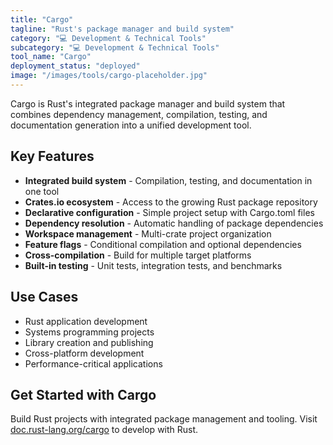 ```yaml
---
title: "Cargo"
tagline: "Rust's package manager and build system"
category: "💻 Development & Technical Tools"
subcategory: "💻 Development & Technical Tools"
tool_name: "Cargo"
deployment_status: "deployed"
image: "/images/tools/cargo-placeholder.jpg"
---
```

Cargo is Rust's integrated package manager and build system that combines dependency management, compilation, testing, and documentation generation into a unified development tool.

## Key Features

- **Integrated build system** - Compilation, testing, and documentation in one tool
- **Crates.io ecosystem** - Access to the growing Rust package repository
- **Declarative configuration** - Simple project setup with Cargo.toml files
- **Dependency resolution** - Automatic handling of package dependencies
- **Workspace management** - Multi-crate project organization
- **Feature flags** - Conditional compilation and optional dependencies
- **Cross-compilation** - Build for multiple target platforms
- **Built-in testing** - Unit tests, integration tests, and benchmarks

## Use Cases

- Rust application development
- Systems programming projects
- Library creation and publishing
- Cross-platform development
- Performance-critical applications

## Get Started with Cargo

Build Rust projects with integrated package management and tooling. Visit [doc.rust-lang.org/cargo](https://doc.rust-lang.org/cargo) to develop with Rust.